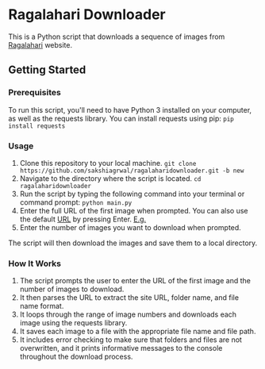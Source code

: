 # Ragalahari Downloader

This is a Python script that downloads a sequence of images from [Ragalahari](https://www.ragalahari.com/actress/starzonesearch.aspx) website. 

## Getting Started

### Prerequisites

To run this script, you'll need to have Python 3 installed on your computer, as well as the requests library. You can install requests using pip: `pip install requests`

### Usage

1. Clone this repository to your local machine. `git clone https://github.com/sakshiagrwal/ragalaharidownloader.git -b new`
2. Navigate to the directory where the script is located. `cd ragalaharidownloader`
3. Run the script by typing the following command into your terminal or command prompt: `python main.py`
4. Enter the full URL of the first image when prompted. You can also use the default [URL](https://github.com/sakshiagrwal/RagalahariDownloader/blob/edf26cc6e0f6e49ecb09896772b31bdf08a443ce/main.py#L7) by pressing Enter. [E.g.](https://starzone.ragalahari.com/feb2020/hd/samantha-jaanu-success/samantha-jaanu-success6.jpg)
5. Enter the number of images you want to download when prompted.

The script will then download the images and save them to a local directory.

### How It Works

1. The script prompts the user to enter the URL of the first image and the number of images to download.
2. It then parses the URL to extract the site URL, folder name, and file name format.
3. It loops through the range of image numbers and downloads each image using the requests library.
4. It saves each image to a file with the appropriate file name and file path.
5. It includes error checking to make sure that folders and files are not overwritten, and it prints informative messages to the console throughout the download process.

